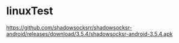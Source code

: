 # linuxTest
https://github.com/shadowsocksrr/shadowsocksr-android/releases/download/3.5.4/shadowsocksr-android-3.5.4.apk
